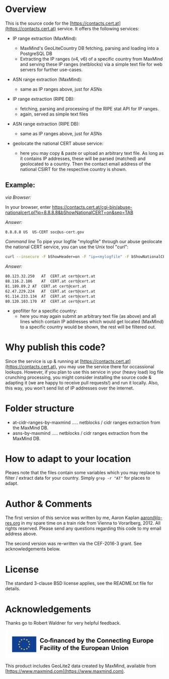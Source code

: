 # Overview

This is the source code for the [https://contacts.cert.at](https://contacts.cert.at) service.
It offers the following services:

  * IP range extraction (MaxMind):
    * MaxMind's GeoLiteCountry DB fetching, parsing and loading into a PostgreSQL DB
    * Extracting the IP ranges (v4, v6) of a specific country from MaxMind and serving these IP ranges (netblocks) via a simple text file for web servers for further use-cases.
  * ASN range extraction (MaxMind):
    * same as IP ranges above, just for ASNs
  * IP range extraction (RIPE DB):
    * fetching, parsing and processing of the RIPE stat API for IP ranges. 
    * again, served as simple text files
  * ASN range extraction (RIPE DB):
    * same as IP ranges above, just for ASNs

  * geolocate the national CERT abuse service:
    * here you may copy & paste or upload an arbitrary text file. As long as it contains IP addresses, these will be parsed (matched) and geolocated to a country. Then the contact email address of the national CSIRT for the respective country is shown.

## Example:
*via Browser:*

In your browser, enter https://contacts.cert.at/cgi-bin/abuse-nationalcert.pl?ip=8.8.8.8&bShowNationalCERT=on&sep=TAB

*Answer:*
```
8.8.8.8	US	US-CERT	soc@us-cert.gov
```

*Command line*
To pipe your logfile "mylogfile" through our abuse geolocate the national CERT service, you can use the Unix tool "curl":
```bash
curl --insecure -F bShowHeader=on -F "ip=<mylogfile" -F bShowNationalCERT=on -F sep=TAB https://contacts.cert.at/cgi-bin/abuse-nationalcert.pl
```

*Answer:*

```
80.123.32.250	AT	CERT.at	cert@cert.at
88.116.2.106	AT	CERT.at	cert@cert.at
81.189.89.2	AT	CERT.at	cert@cert.at
62.47.229.224	AT	CERT.at	cert@cert.at
91.114.233.134	AT	CERT.at	cert@cert.at
80.120.103.170	AT	CERT.at	cert@cert.at
```

  * geofilter for a specific country:
    * here you may again submit an arbitrary text file (as above) and all lines which contain IP addresses which would get located (MaxMind) to a specific country would be shown, the rest will be filtered out.

# Why publish this code?

Since the service is up & running at [https://contacts.cert.at](https://contacts.cert.at), you may use the service there for occassional lookups.
However, if you plan to use this service in your (heavy load) log file crunching processing, you might consider installing the source code & adapting it (we are happy to receive pull requests!) and run it locally. Also, this way, you won't send list of IP addresses over the internet.

# Folder structure

  *  at-cidr-ranges-by-maxmind ..... netblocks / cidr ranges extraction from the MaxMind DB.
  *  asns-by-maxmind ..... netblocks / cidr ranges extraction from the MaxMind DB.

# How to adapt to your location

Pleaes note that the files contain some variables which you may replace to filter / extract data for your country. Simply ``grep -r "AT"`` for places to adapt.

# Author & Comments

The first version of this service was written by me, Aaron Kaplan <aaron@lo-res.org> in my spare time on a train ride from Vienna to Vorarlberg, 2012. 
All rights reserved. Please send any questions regarding this code to my email address above.

The second version was re-written via the CEF-2016-3 grant. See acknowledgements below.

# License

The standard 3-clause BSD license applies, see the README.txt file for details.

# Acknowledgements

Thanks go to Robert Waldner for very helpful feedback.

![logo](logo.png)

This product includes GeoLite2 data created by MaxMind, available from [https://www.maxmind.com](https://www.maxmind.com).


